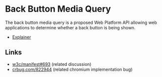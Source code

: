 # Back Button Media Query

The back button media query  is a proposed Web Platform API allowing web applications to determine whether a back button is being shown.

- [Explainer](explainer.md)

## Links

- [w3c/manifest#693](https://github.com/w3c/manifest/issues/693) (related discussion)
- [crbug.com/822944](https://crbug.com/822994) (related chromium implementation bug)
